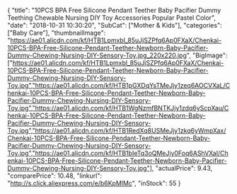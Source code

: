 {
	"title": "10PCS BPA Free Silicone Pendant Teether Baby Pacifier Dummy Teething Chewable Nursing DIY Toy Accessories Popular Pastel Color",
	"date": "2018-10-31 10:30:20",
	"SubCat": ["Mother & Kids"],
	"categories": ["Baby Care"],
	"thumbnailImage": "https://ae01.alicdn.com/kf/HTB1Lpmxbl_85uJjSZPfq6Ap0FXaX/Chenkai-10PCS-BPA-Free-Silicone-Pendant-Teether-Newborn-Baby-Pacifier-Dummy-Chewing-Nursing-DIY-Sensory-Toy.jpg_220x220.jpg",
	"BigImage": ["https://ae01.alicdn.com/kf/HTB1Lpmxbl_85uJjSZPfq6Ap0FXaX/Chenkai-10PCS-BPA-Free-Silicone-Pendant-Teether-Newborn-Baby-Pacifier-Dummy-Chewing-Nursing-DIY-Sensory-Toy.jpg","https://ae01.alicdn.com/kf/HTB1pGXDqYsTMeJjy1zeq6AOCVXaL/Chenkai-10PCS-BPA-Free-Silicone-Pendant-Teether-Newborn-Baby-Pacifier-Dummy-Chewing-Nursing-DIY-Sensory-Toy.jpg","https://ae01.alicdn.com/kf/HTB1WgNzmfBNTKJjy1zdq6yScpXau/Chenkai-10PCS-BPA-Free-Silicone-Pendant-Teether-Newborn-Baby-Pacifier-Dummy-Chewing-Nursing-DIY-Sensory-Toy.jpg","https://ae01.alicdn.com/kf/HTB1RedXq8USMeJjy1zkq6yWmpXax/Chenkai-10PCS-BPA-Free-Silicone-Pendant-Teether-Newborn-Baby-Pacifier-Dummy-Chewing-Nursing-DIY-Sensory-Toy.jpg","https://ae01.alicdn.com/kf/HTB1bIeTq3oQMeJjy0Foq6AShVXaI/Chenkai-10PCS-BPA-Free-Silicone-Pendant-Teether-Newborn-Baby-Pacifier-Dummy-Chewing-Nursing-DIY-Sensory-Toy.jpg"],
	"actualPrice": 9.43,
	"comparePrice": 10.48,
	"linkurl": "http://s.click.aliexpress.com/e/b6KpMlMc",
	"inStock": 55
}
